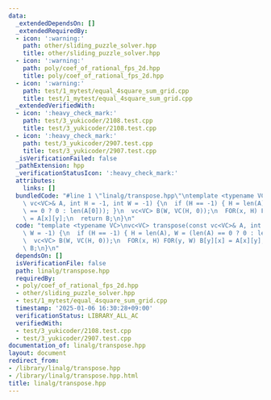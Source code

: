 ```yaml
---
data:
  _extendedDependsOn: []
  _extendedRequiredBy:
  - icon: ':warning:'
    path: other/sliding_puzzle_solver.hpp
    title: other/sliding_puzzle_solver.hpp
  - icon: ':warning:'
    path: poly/coef_of_rational_fps_2d.hpp
    title: poly/coef_of_rational_fps_2d.hpp
  - icon: ':warning:'
    path: test/1_mytest/equal_4square_sum_grid.cpp
    title: test/1_mytest/equal_4square_sum_grid.cpp
  _extendedVerifiedWith:
  - icon: ':heavy_check_mark:'
    path: test/3_yukicoder/2108.test.cpp
    title: test/3_yukicoder/2108.test.cpp
  - icon: ':heavy_check_mark:'
    path: test/3_yukicoder/2907.test.cpp
    title: test/3_yukicoder/2907.test.cpp
  _isVerificationFailed: false
  _pathExtension: hpp
  _verificationStatusIcon: ':heavy_check_mark:'
  attributes:
    links: []
  bundledCode: "#line 1 \"linalg/transpose.hpp\"\ntemplate <typename VC>\nvc<VC> transpose(const\
    \ vc<VC>& A, int H = -1, int W = -1) {\n  if (H == -1) { H = len(A), W = (len(A)\
    \ == 0 ? 0 : len(A[0])); }\n  vc<VC> B(W, VC(H, 0));\n  FOR(x, H) FOR(y, W) B[y][x]\
    \ = A[x][y];\n  return B;\n}\n"
  code: "template <typename VC>\nvc<VC> transpose(const vc<VC>& A, int H = -1, int\
    \ W = -1) {\n  if (H == -1) { H = len(A), W = (len(A) == 0 ? 0 : len(A[0])); }\n\
    \  vc<VC> B(W, VC(H, 0));\n  FOR(x, H) FOR(y, W) B[y][x] = A[x][y];\n  return\
    \ B;\n}\n"
  dependsOn: []
  isVerificationFile: false
  path: linalg/transpose.hpp
  requiredBy:
  - poly/coef_of_rational_fps_2d.hpp
  - other/sliding_puzzle_solver.hpp
  - test/1_mytest/equal_4square_sum_grid.cpp
  timestamp: '2025-01-06 16:30:28+09:00'
  verificationStatus: LIBRARY_ALL_AC
  verifiedWith:
  - test/3_yukicoder/2108.test.cpp
  - test/3_yukicoder/2907.test.cpp
documentation_of: linalg/transpose.hpp
layout: document
redirect_from:
- /library/linalg/transpose.hpp
- /library/linalg/transpose.hpp.html
title: linalg/transpose.hpp
---
```

